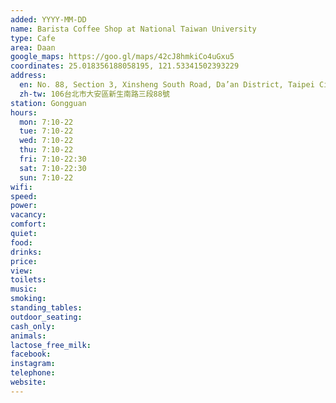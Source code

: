 ```yaml
---
added: YYYY-MM-DD
name: Barista Coffee Shop at National Taiwan University
type: Cafe
area: Daan
google_maps: https://goo.gl/maps/42cJ8hmkiCo4uGxu5
coordinates: 25.018356188058195, 121.53341502393229
address:
  en: No. 88, Section 3, Xinsheng South Road, Da’an District, Taipei City, 106
  zh-tw: 106台北市大安區新生南路三段88號
station: Gongguan
hours:
  mon: 7:10-22
  tue: 7:10-22
  wed: 7:10-22
  thu: 7:10-22
  fri: 7:10-22:30
  sat: 7:10-22:30
  sun: 7:10-22
wifi: 
speed: 
power: 
vacancy: 
comfort: 
quiet: 
food: 
drinks: 
price: 
view: 
toilets: 
music: 
smoking: 
standing_tables: 
outdoor_seating: 
cash_only: 
animals: 
lactose_free_milk: 
facebook: 
instagram: 
telephone: 
website: 
---
```

